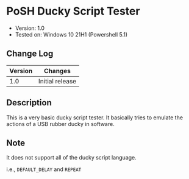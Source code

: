 # PoSH Ducky Script Tester
- Version: 1.0
- Tested on: Windows 10 21H1 (Powershell 5.1)

## Change Log
| Version | Changes         |
| ------- | --------------- |
| 1.0     | Initial release |

## Description
This is a very basic ducky script tester. It basically tries to emulate the actions of a USB rubber ducky in software.
 
## Note
It does not support all of the ducky script language.

i.e., `DEFAULT_DELAY` and `REPEAT`